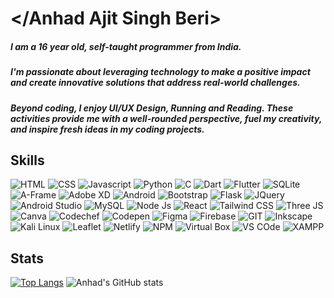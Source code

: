 # </Anhad Ajit Singh Beri>

##### I am a 16 year old, self-taught programmer from India.
##### I'm passionate about leveraging technology to make a positive impact and create innovative solutions that address real-world challenges.

##### Beyond coding, I enjoy UI/UX Design, Running and Reading. These activities provide me with a well-rounded perspective, fuel my creativity, and inspire fresh ideas in my coding projects.

## Skills

![HTML](https://img.shields.io/badge/HTML5-E34F26.svg?style=for-the-badge&logo=HTML5&logoColor=white)
![CSS](https://img.shields.io/badge/CSS3-1572B6.svg?style=for-the-badge&logo=CSS3&logoColor=white)
![Javascript](https://img.shields.io/badge/JavaScript-F7DF1E.svg?style=for-the-badge&logo=JavaScript&logoColor=black)
![Python](https://img.shields.io/badge/Python-3776AB.svg?style=for-the-badge&logo=Python&logoColor=white)
![C](https://img.shields.io/badge/C-A8B9CC.svg?style=for-the-badge&logo=C&logoColor=black)
![Dart](https://img.shields.io/badge/Dart-0175C2.svg?style=for-the-badge&logo=Dart&logoColor=white)
![Flutter](https://img.shields.io/badge/Flutter-02569B.svg?style=for-the-badge&logo=Flutter&logoColor=white)
![SQLite](https://img.shields.io/badge/SQLite-003B57.svg?style=for-the-badge&logo=SQLite&logoColor=white)
![A-Frame](https://img.shields.io/badge/AFrame-EF2D5E.svg?style=for-the-badge&logo=A-Frame&logoColor=white)
![Adobe XD](https://img.shields.io/badge/Adobe%20XD-FF61F6.svg?style=for-the-badge&logo=Adobe-XD&logoColor=white)
![Android](https://img.shields.io/badge/Android-3DDC84.svg?style=for-the-badge&logo=Android&logoColor=white)
![Bootstrap](https://img.shields.io/badge/Bootstrap-7952B3.svg?style=for-the-badge&logo=Bootstrap&logoColor=white)
![Flask](https://img.shields.io/badge/Flask-000000.svg?style=for-the-badge&logo=Flask&logoColor=white)
![JQuery](https://img.shields.io/badge/jQuery-0769AD.svg?style=for-the-badge&logo=jQuery&logoColor=white)
![Android Studio](https://img.shields.io/badge/Android%20Studio-3DDC84.svg?style=for-the-badge&logo=Android-Studio&logoColor=white)
![MySQL](https://img.shields.io/badge/MySQL-4479A1.svg?style=for-the-badge&logo=MySQL&logoColor=white)
![Node Js](https://img.shields.io/badge/Node.js-339933.svg?style=for-the-badge&logo=nodedotjs&logoColor=white)
![React](https://img.shields.io/badge/React-61DAFB.svg?style=for-the-badge&logo=React&logoColor=black)
![Tailwind CSS](https://img.shields.io/badge/Tailwind%20CSS-06B6D4.svg?style=for-the-badge&logo=Tailwind-CSS&logoColor=white)
![Three JS](https://img.shields.io/badge/Three.js-000000.svg?style=for-the-badge&logo=threedotjs&logoColor=white)
![Canva](https://img.shields.io/badge/Canva-00C4CC.svg?style=for-the-badge&logo=Canva&logoColor=white)
![Codechef](https://img.shields.io/badge/CodeChef-5B4638.svg?style=for-the-badge&logo=CodeChef&logoColor=white)
![Codepen](https://img.shields.io/badge/CodePen-000000.svg?style=for-the-badge&logo=CodePen&logoColor=white)
![Figma](https://img.shields.io/badge/Figma-F24E1E.svg?style=for-the-badge&logo=Figma&logoColor=white)
![Firebase](https://img.shields.io/badge/Firebase-FFCA28.svg?style=for-the-badge&logo=Firebase&logoColor=black)
![GIT](https://img.shields.io/badge/Git-F05032.svg?style=for-the-badge&logo=Git&logoColor=white)
![Inkscape](https://img.shields.io/badge/Inkscape-000000.svg?style=for-the-badge&logo=Inkscape&logoColor=white)
![Kali Linux](https://img.shields.io/badge/Kali%20Linux-557C94.svg?style=for-the-badge&logo=Kali-Linux&logoColor=white)
![Leaflet](https://img.shields.io/badge/Leaflet-199900.svg?style=for-the-badge&logo=Leaflet&logoColor=white)
![Netlify](https://img.shields.io/badge/Netlify-00C7B7.svg?style=for-the-badge&logo=Netlify&logoColor=white)
![NPM](https://img.shields.io/badge/npm-CB3837.svg?style=for-the-badge&logo=npm&logoColor=white)
![Virtual Box](https://img.shields.io/badge/VirtualBox-183A61.svg?style=for-the-badge&logo=VirtualBox&logoColor=white)
![VS COde](https://img.shields.io/badge/Visual%20Studio%20Code-007ACC.svg?style=for-the-badge&logo=Visual-Studio-Code&logoColor=white)
![XAMPP](https://img.shields.io/badge/XAMPP-FB7A24.svg?style=for-the-badge&logo=XAMPP&logoColor=white)

## Stats
[![Top Langs](https://github-readme-stats.vercel.app/api/top-langs/?username=Anhad-Ajit-Singh-Beri&layout=donut&theme=radical)](https://github.com/Anhad-Ajit-Singh-Beri/github-readme-stats)
![Anhad's GitHub stats](https://github-readme-stats.vercel.app/api?username=Anhad-Ajit-Singh-Beri&show_icons=true&theme=radical)


<!--
- 🔭 I’m currently working on ...
- 🌱 I’m currently learning ...
- 👯 I’m looking to collaborate on ...
- 🤔 I’m looking for help with ...
- 💬 Ask me about ...
- 📫 How to reach me: ...
- 😄 Pronouns: ...
- ⚡ Fun fact: ...
-->


